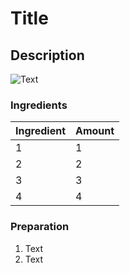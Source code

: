 # Title
## Description

![Text](picture.png)

### Ingredients

|  Ingredient   | Amount |
|:--------------|:-------|
| 1             | 1      |
| 2             | 2      |
| 3             | 3      |
| 4             | 4      |


### Preparation

1. Text
2. Text

